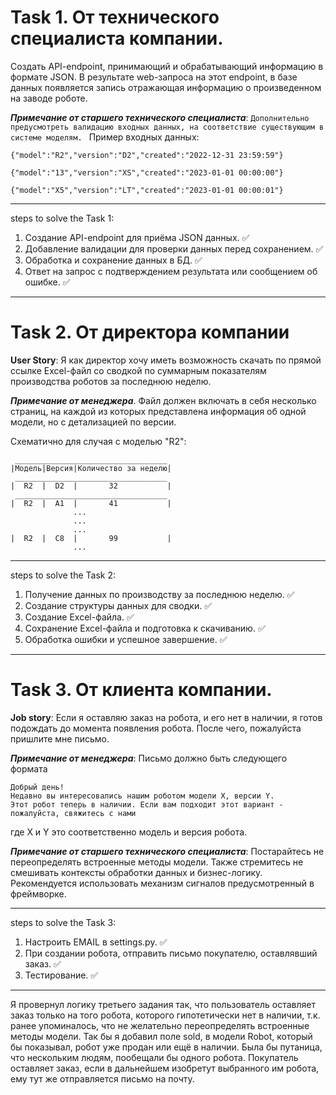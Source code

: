 # Task 1. От технического специалиста компании.
Создать API-endpoint, принимающий и обрабатывающий информацию в формате JSON. 
В результате web-запроса на этот endpoint, в базе данных появляется запись 
отражающая информацию о произведенном на заводе роботе. 

_**Примечание от старшего технического специалиста**_: 
`Дополнительно предусмотреть валидацию входных данных, на соответствие существующим в системе моделям.
`
Пример входных данных:

```{"model":"R2","version":"D2","created":"2022-12-31 23:59:59"}```

```{"model":"13","version":"XS","created":"2023-01-01 00:00:00"}```

```{"model":"X5","version":"LT","created":"2023-01-01 00:00:01"}```

-----------------------------------------------------------------------------------------------
steps to solve the Task 1:
1. Создание API-endpoint для приёма JSON данных. ✅
2. Добавление валидации для проверки данных перед сохранением. ✅
3. Обработка и сохранение данных в БД. ✅
4. Ответ на запрос с подтверждением результата или сообщением об ошибке. ✅
-----------------------------------------------------------------------------------------------


# Task 2. От директора компании
**User Story**: Я как директор хочу иметь возможность скачать по прямой ссылке Excel-файл со сводкой по суммарным показателям производства роботов за последнюю неделю. 

_**Примечание от менеджера**_. Файл должен включать в себя несколько страниц, на каждой из которых представлена информация об одной модели, но с детализацией по версии. 

Схематично для случая с моделью "R2":

```
 __________________________________
|Модель|Версия|Количество за неделю|
 __________________________________
|  R2  |  D2  |       32           |
 __________________________________
|  R2  |  A1  |       41           |
              ...
              ... 
              ...
|  R2  |  С8  |       99           |
              ...  
```

-----------------------------------------------------------------------------------------------
steps to solve the Task 2:
1. Получение данных по производству за последнюю неделю. ✅
2. Создание структуры данных для сводки. ✅
3. Создание Excel-файла. ✅
4. Сохранение Excel-файла и подготовка к скачиванию. ✅
5. Обработка ошибки и успешное завершение. ✅
-----------------------------------------------------------------------------------------------


# Task 3. От клиента компании.
**Job story**: Если я оставляю заказ на робота, и его нет в наличии, я готов подождать до момента появления робота. После чего, пожалуйста пришлите мне письмо.

_**Примечание от менеджера**_: Письмо должно быть следующего формата
```
Добрый день!
Недавно вы интересовались нашим роботом модели X, версии Y. 
Этот робот теперь в наличии. Если вам подходит этот вариант - пожалуйста, свяжитесь с нами
```
где Х и Y это соответственно модель и версия робота.

_**Примечание от старшего технического специалиста**_: Постарайтесь не переопределять встроенные методы модели. Также стремитесь не смешивать контексты обработки данных и бизнес-логику. Рекомендуется использовать механизм сигналов предусмотренный в фреймворке.

-----------------------------------------------------------------------------------------------
steps to solve the Task 3:
1. Настроить EMAIL в settings.py. ✅
2. При создании робота, отправить письмо покупателю, оставлявший заказ. ✅ 
3. Тестирование. ✅
-----------------------------------------------------------------------------------------------

Я провернул логику третьего задания так, что пользователь оставляет заказ только на того робота, которого гипотетически 
нет в наличии, т.к. ранее упоминалось, что не желательно переопределять встроенные методы модели. Так бы я добавил поле
sold, в модели Robot, который бы показывал, робот уже продан или ещё в наличии. Была бы путаница, что нескольким людям,
пообещали бы одного робота.
Покупатель оставляет заказ, если в дальнейшем изобретут выбранного им робота, ему тут же отправляется письмо на почту.